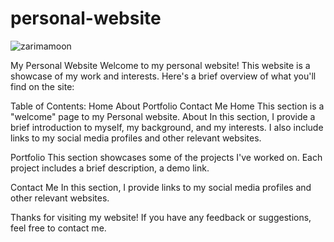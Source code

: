 # personal-website
![zarimamoon](https://user-images.githubusercontent.com/126282647/229586509-3f99c50b-8967-4d7d-9b7f-93522f61e1c9.jpeg)

My Personal Website
Welcome to my personal website! This website is a showcase of my work and interests. Here's a brief overview of what you'll find on the site:

Table of Contents:
Home
About
Portfolio
Contact Me
Home
This section is a "welcome" page to my Personal website.
About
In this section, I provide a brief introduction to myself, my background, and my interests. I also include links to my social media profiles and other relevant websites.

Portfolio
This section showcases some of the projects I've worked on. Each project includes a brief description, a demo link.

Contact Me
In this section, I provide links to my social media profiles and other relevant websites.

Thanks for visiting my website! If you have any feedback or suggestions, feel free to contact me.

